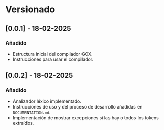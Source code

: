 # Versionado

## [0.0.1] - 18-02-2025

### Añadido
- Estructura inicial del compilador GOX.
- Instrucciones para usar el compilador.

## [0.0.2] - 18-02-2025

### Añadido
- Analizador léxico implementado.
- Instrucciones de uso y del proceso de desarrollo añadidas en `DOCUMENTATION.md`.
- Implementación de mostrar excepciones si las hay o todos los tokens extraídos.

